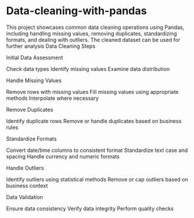# Data-cleaning-with-pandas
This project showcases common data cleaning operations using Pandas, including handling missing values, removing duplicates, standardizing formats, and dealing with outliers. The cleaned dataset can be used for further analysis 
 Data Cleaning Steps

Initial Data Assessment

Check data types
Identify missing values
Examine data distribution


Handle Missing Values

Remove rows with missing values
Fill missing values using appropriate methods
Interpolate where necessary


Remove Duplicates

Identify duplicate rows
Remove or handle duplicates based on business rules


Standardize Formats

Convert date/time columns to consistent format
Standardize text case and spacing
Handle currency and numeric formats


Handle Outliers

Identify outliers using statistical methods
Remove or cap outliers based on business context


Data Validation

Ensure data consistency
Verify data integrity
Perform quality checks
